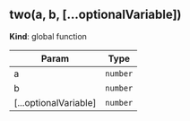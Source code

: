 <a name="two"></a>

## two(a, b, [...optionalVariable])
**Kind**: global function  

| Param | Type |
| --- | --- |
| a | <code>number</code> | 
| b | <code>number</code> | 
| [...optionalVariable] | <code>number</code> | 

